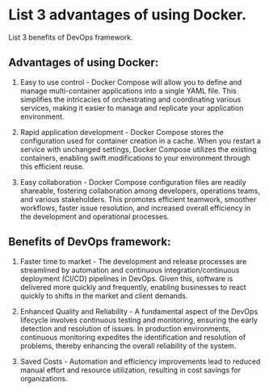 # List 3 advantages of using Docker. 
List 3 benefits of DevOps framework.


##  Advantages of using Docker:
1.  Easy to use control - Docker Compose will allow you to define and manage multi-container applications into a single YAML file. This simplifies the intricacies of orchestrating and coordinating various services, making it easier to manage and replicate your application environment.

2. Rapid application development - Docker Compose stores the configuration used for container creation in a cache. When you restart a service with unchanged settings, Docker Compose utilizes the existing containers, enabling swift modifications to your environment through this efficient reuse.

3. Easy collaboration - Docker Compose configuration files are readily shareable, fostering collaboration among developers, operations teams, and various stakeholders. This promotes efficient teamwork, smoother workflows, faster issue resolution, and increased overall efficiency in the development and operational processes.


##  Benefits of DevOps framework:

1. Faster time to market - The development and release processes are streamlined by automation and continuous integration/continuous deployment (CI/CD) pipelines in DevOps. Given this, software is delivered more quickly and frequently, enabling businesses to react quickly to shifts in the market and client demands.

2. Enhanced Quality and Reliability - A fundamental aspect of the DevOps lifecycle involves continuous testing and monitoring, ensuring the early detection and resolution of issues. In production environments, continuous monitoring expedites the identification and resolution of problems, thereby enhancing the overall reliability of the system.

3. Saved Costs - Automation and efficiency improvements lead to reduced manual effort and resource utilization, resulting in cost savings for organizations.




